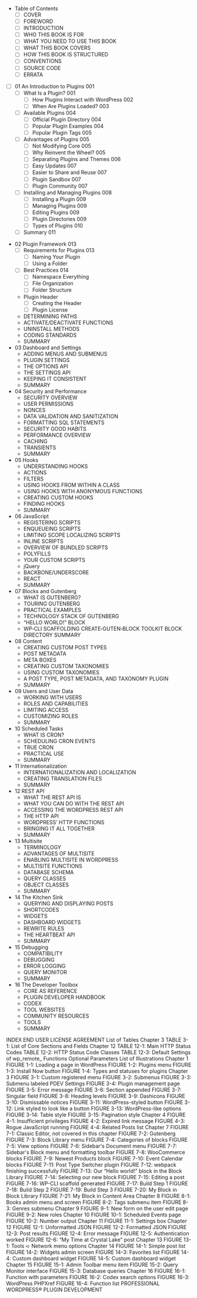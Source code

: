 - Table of Contents
  - [ ] COVER
  - [ ]  FOREWORD
  - [ ]  INTRODUCTION 
  - [ ]  WHO THIS BOOK IS FOR
  - [ ]  WHAT YOU NEED TO USE THIS BOOK
  - [ ]  WHAT THIS BOOK COVERS 
  - [ ]  HOW THIS BOOK IS STRUCTURED 
  - [ ]  CONVENTIONS 
  - [ ]  SOURCE CODE 
  - [ ]  ERRATA 
- [ ] 01 An Introduction to Plugins               001
  -  [ ] What Is a Plugin?                        001
      - [ ] How Plugins Interact with WordPress   002
      - [ ] When Are Plugins Loaded?              003
  -  [ ] Available Plugins                        004
      - [ ] Official Plugin Directory 004
      - [ ] Popular Plugin Examples 004
      - [ ] Popular Plugin Tags 005
  -  [ ] Advantages of Plugins 005
      - [ ] Not Modifying Core 005
      - [ ] Why Reinvent the Wheel? 005
      - [ ] Separating Plugins and Themes 006
      - [ ] Easy Updates 007
      - [ ] Easier to Share and Reuse 007
      - [ ] Plugin Sandbox 007
      - [ ] Plugin Community 007
  -  [ ] Installing and Managing Plugins 008
      - [ ] Installing a Plugin 009
      - [ ] Managing Plugins 009
      - [ ] Editing Plugins 009
      - [ ] Plugin Directories 009
      - [ ] Types of Plugins 010
  -  [ ] Summary 011
- 02 Plugin Framework 013
  - [ ] Requirements for Plugins 013
    - [ ] Naming Your Plugin
    - [ ] Using a Folder
  - [ ] Best Practices 014
    - [ ] Namespace Everything
    - [ ] File Organization
    - [ ] Folder Structure
  - Plugin Header
    - [ ] Creating the Header
    - [ ] Plugin License
  - DETERMINING PATHS 
  - ACTIVATE/DEACTIVATE FUNCTIONS 
  - UNINSTALL METHODS 
  - CODING STANDARDS 
  - SUMMARY
- 03 Dashboard and Settings 
  - ADDING MENUS AND SUBMENUS 
  - PLUGIN SETTINGS 
  - THE OPTIONS API 
  - THE SETTINGS API 
  - KEEPING IT CONSISTENT 
  - SUMMARY
- 04 Security and Performance 
  - SECURITY OVERVIEW 
  - USER PERMISSIONS 
  - NONCES 
  - DATA VALIDATION AND SANITIZATION 
  - FORMATTING SQL STATEMENTS 
  - SECURITY GOOD HABITS 
  - PERFORMANCE OVERVIEW 
  - CACHING 
  - TRANSIENTS 
  - SUMMARY   
- 05 Hooks 
  - UNDERSTANDING HOOKS 
  - ACTIONS 
  - FILTERS 
  - USING HOOKS FROM WITHIN A CLASS 
  - USING HOOKS WITH ANONYMOUS FUNCTIONS 
  - CREATING CUSTOM HOOKS 
  - FINDING HOOKS 
  - SUMMARY
- 06 JavaScript 
  - REGISTERING SCRIPTS 
  - ENQUEUEING SCRIPTS 
  - LIMITING SCOPE LOCALIZING SCRIPTS 
  - INLINE SCRIPTS 
  - OVERVIEW OF BUNDLED SCRIPTS 
  - POLYFILLS 
  - YOUR CUSTOM SCRIPTS 
  - jQuery 
  - BACKBONE/UNDERSCORE 
  - REACT 
  - SUMMARY
- 07 Blocks and Gutenberg 
  - WHAT IS GUTENBERG?
  - TOURING GUTENBERG 
  - PRACTICAL EXAMPLES 
  - TECHNOLOGY STACK OF GUTENBERG 
  - “HELLO WORLD!” BLOCK 
  - WP‐CLI SCAFFOLDING CREATE‐GUTEN‐BLOCK TOOLKIT BLOCK DIRECTORY SUMMARY
- 08 Content 
  - CREATING CUSTOM POST TYPES 
  - POST METADATA 
  - META BOXES 
  - CREATING CUSTOM TAXONOMIES 
  - USING CUSTOM TAXONOMIES 
  - A POST TYPE, POST METADATA, AND TAXONOMY PLUGIN 
  - SUMMARY
- 09 Users and User Data 
  - WORKING WITH USERS 
  - ROLES AND CAPABILITIES 
  - LIMITING ACCESS 
  - CUSTOMIZING ROLES 
  - SUMMARY
- 10 Scheduled Tasks 
  - WHAT IS CRON? 
  - SCHEDULING CRON EVENTS 
  - TRUE CRON 
  - PRACTICAL USE 
  - SUMMARY
- 11 Internationalization 
  - INTERNATIONALIZATION AND LOCALIZATION 
  - CREATING TRANSLATION FILES 
  - SUMMARY
- 12 REST API 
  - WHAT THE REST API IS 
  - WHAT YOU CAN DO WITH THE REST API 
  - ACCESSING THE WORDPRESS REST API 
  - THE HTTP API 
  - WORDPRESS’ HTTP FUNCTIONS 
  - BRINGING IT ALL TOGETHER 
  - SUMMARY
- 13 Multisite 
  - TERMINOLOGY 
  - ADVANTAGES OF MULTISITE 
  - ENABLING MULTISITE IN WORDPRESS 
  - MULTISITE FUNCTIONS 
  - DATABASE SCHEMA 
  - QUERY CLASSES 
  - OBJECT CLASSES 
  - SUMMARY
- 14 The Kitchen Sink 
  - QUERYING AND DISPLAYING POSTS 
  - SHORTCODES 
  - WIDGETS 
  - DASHBOARD WIDGETS 
  - REWRITE RULES 
  - THE HEARTBEAT API 
  - SUMMARY
- 15 Debugging
  - COMPATIBILITY 
  - DEBUGGING 
  - ERROR LOGGING 
  - QUERY MONITOR
  - SUMMARY
- 16 The Developer Toolbox
  - CORE AS REFERENCE 
  - PLUGIN DEVELOPER HANDBOOK 
  - CODEX 
  - TOOL WEBSITES 
  - COMMUNITY RESOURCES 
  - TOOLS 
  - SUMMARY

INDEX END USER LICENSE AGREEMENT List of Tables Chapter 3 TABLE 3-1: List of Core Sections and Fields 
Chapter 12 TABLE 12-1: Main HTTP Status Codes TABLE 12-2: HTTP Status Code Classes TABLE 12-3: Default Settings of wp_remote_ Functions Optional Parameters List of Illustrations Chapter 1 FIGURE 1-1: Loading a page in WordPress FIGURE 1-2: Plugins menu FIGURE 1-3: Install Now button FIGURE 1-4: Types and statuses for plugins Chapter 3 FIGURE 3-1: Custom registered menu FIGURE 3-2: Submenus FIGURE 3-3: Submenu labeled PDEV Settings FIGURE 3-4: Plugin management page FIGURE 3-5: Error message FIGURE 3-6: Section appended FIGURE 3-7: Singular field FIGURE 3-8: Heading levels FIGURE 3-9: Dashicons FIGURE 3-10: Dismissable notices FIGURE 3-11: WordPress-styled button FIGURE 3-12: Link styled to look like a button FIGURE 3-13: WordPress-like options FIGURE 3-14: Table style FIGURE 3-15: Pagination style Chapter 4 FIGURE 4-1: Insufficient privileges FIGURE 4-2: Expired link message FIGURE 4-3: Rogue JavaScript running FIGURE 4-4: Related Posts list Chapter 7 FIGURE 7-1: Classic Editor, not covered in this chapter FIGURE 7-2: Gutenberg FIGURE 7-3: Block Library menu FIGURE 7-4: Categories of blocks FIGURE 7-5: View options FIGURE 7-6: Sidebar's Document menu FIGURE 7-7: Sidebar's Block menu and formatting toolbar FIGURE 7-8: WooCommerce blocks FIGURE 7-9: Newest Products block FIGURE 7-10: Event Calendar blocks FIGURE 7-11: Post Type Switcher plugin FIGURE 7-12: webpack finishing successfully FIGURE 7-13: Our “Hello world!” block in the Block Library FIGURE 7-14: Selecting our new block FIGURE 7-15: Editing a post FIGURE 7-16: WP-CLI scaffold generated FIGURE 7-17: Build Step 1 FIGURE 7-18: Build Step 2 FIGURE 7-19: Build Step 3 FIGURE 7-20: My Block in Block Library FIGURE 7-21: My Block in Content Area Chapter 8 FIGURE 8-1: Books admin menu and screen FIGURE 8-2: Tags submenu item FIGURE 8-3: Genres submenu Chapter 9 FIGURE 9-1: New form on the user edit page FIGURE 9-2: New roles Chapter 10 FIGURE 10-1: Scheduled Events page FIGURE 10-2: Number output Chapter 11 FIGURE 11-1: Settings box Chapter 12 FIGURE 12-1: Unformatted JSON FIGURE 12-2: Formatted JSON FIGURE 12-3: Post results FIGURE 12-4: Error message FIGURE 12-5: Authentication worked FIGURE 12-6: “My Time at Crystal Lake” post Chapter 13 FIGURE 13-1: Tools ➪ Network menu options Chapter 14 FIGURE 14-1: Simple post list FIGURE 14-2: Widgets admin screen FIGURE 14-3: Favorites list FIGURE 14-4: Custom dashboard widget FIGURE 14-5: Custom dashboard widget Chapter 15 FIGURE 15-1: Admin Toolbar menu item FIGURE 15-2: Query Monitor interface FIGURE 15-3: Database queries Chapter 16 FIGURE 16-1: Function with parameters FIGURE 16-2: Codex search options FIGURE 16-3: WordPress PHPXref FIGURE 16-4: Function list PROFESSIONAL WORDPRESS® PLUGIN DEVELOPMENT
